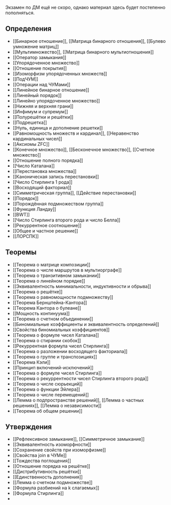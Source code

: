 Экзамен по ДМ ещё не скоро, однако материал здесь будет постепенно пополняться.

## Определения
- [[Бинарное отношение]], [[Матрица бинарного отношения]], [[Булево умножение матриц]]
- [[Мультимножество]], [[Матрица бинарного мультиотношения]]
- [[Оператор замыкания]]
- [[Упорядоченное множество]]
- [[Отношение покрытия]]
- [[Изоморфизм упорядоченных множеств]]
- [[ПодЧУМ]]
- [[Операции над ЧУМами]]
- [[Линейное бинарное отношение]]
- [[Линейный порядок]]
- [[Линейно упорядоченное множество]]
- [[Нижняя и верхняя грани]]
- [[Инфимум и супремум]]
- [[Полурешётки и решётки]]
- [[Подрешетка]]
- [[Нуль, единица и дополнение решетки]]
- [[Равномощность множеств и кардинал]], [[Неравенство кардинальных чисел]]
- [[Аксиомы ZFC]]
- [[Конечное множество]], [[Бесконечное множество]], [[Счетное множество]]
- [[Отношение полного порядка]]
- [[Число Каталана]]
- [[Перестановка множества]]
- [[Каноническая запись перестановки]]
- [[Число Стирлинга 1 рода]]
- [[Восходящий факториал]]
- [[Симметрическая группа]], [[Действие перестановки]]
- [[Порядок]]
- [[Порождённая подмножеством группа]]
- [[Функция Ландау]]
- [[BWT]]
- [[Число Стирлинга второго рода и число Белла]]
- [[Рекуррентное соотношение]]
- [[Общее и частное решение]]
- [[ЛОРСПК]]

## Теоремы
- [[Теорема о матрице композиции]]
- [[Теорема о числе маршрутов в мультиорграфе]]
- [[Теорема о транзитивном замыкании]]
- [[Теорема о линейном порядке]]
- [[Эквивалентность минимальности, индуктивности и обрыва]]
- [[Теорема о решётке]]
- [[Теорема о равномощности подмножеству]]
- [[Теорема Бернштейна-Кантора]]
- [[Теорема Кантора о булеане]]
- [[Мощность континуума]]
- [[Теорема о счетном объединении]]
- [[Биномиальные коэффициенты и эквивалентность определений]]
- [[Свойства биномиальных коэффициентов]]
- [[Теорема о формуле чисел Каталана]]
- [[Теорема о стирании скобок]]
- [[Рекуррентная формула чисел Стирлинга]]
- [[Теорема о разложении восходящего факториала]]
- [[Теорема о группе и транспозициях]]
- [[Теорема Кэли]]
- [[Принцип включений-исключений]]
- [[Теорема о формуле чисел Стирлинга]]
- [[Теорема о рекуррентности чисел Стирлинга второго рода]]
- [[Теорема о числе сюрьекций]]
- [[Теорема о функции Эйлера]]
- [[Теорема о числе перемещений]]
- [[Лемма о подпространстве решений]], [[Лемма о частных решениях]], [[Лемма о независимости]]
- [[Теорема об общем решении]]

## Утверждения
- [[Рефлексивное замыкание]], [[Симметричное замыкание]]
- [[Эквивалентность изоморфности]]
- [[Сохранение свойств при изоморфизме]]
- [[Свойства join в ЧУМе]]
- [[Тождества поглощения]]
- [[Отношение порядка на решётке]]
- [[Дистрибутивность решётки]]
- [[Единственность дополнения]]
- [[Лемма о счетном подмножестве]]
- [[Формула разбиений на k слагаемых]]
- [[Формула Стирлинга]]
- 